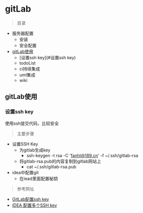 # gitLab

> 目录

* 服务器配置
    * 安装
    * 安全配置
* [gitLab使用](#gitLab使用)
    * [设置ssh key](#设置ssh key)
    * todoList    
    * ci持续集成
    * uml集成
    * wiki
    
    
    
## gitLab使用


### 设置ssh key

使用ssh提交代码，比较安全

> 主要步骤

* 设置SSH Key
    * 为gitlab生成key
        * ssh-keygen -t rsa -C 'fanhl@189.cn' -f ~/.ssh/gitlab-rsa
    * 将gitlab-rsa.pub的内容复制到gitlab网站上
        * cat ~/.ssh/gitlab-rsa.pub
* idea中配置git        
    * 在iead里面配置秘钥



> 参考网址

* [GitLab配置ssh key](https://www.cnblogs.com/hafiz/p/8146324.html)
* [IDEA 配置多个SSH key](https://blog.csdn.net/xiaolyuh123/article/details/78352614)


    